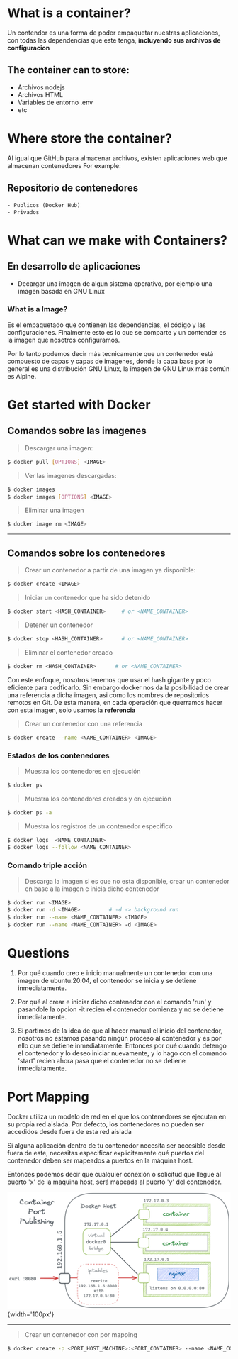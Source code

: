 # What is a container?
Un contendor es una forma de poder empaquetar nuestras aplicaciones, con todas las
dependencias que este tenga, **incluyendo sus archivos de configuracion** 

## The container can to store:
- Archivos nodejs
- Archivos HTML
- Variables de entorno .env
- etc

# Where store the container?
Al igual que GitHub para almacenar archivos, existen aplicaciones web que almacenan contenedores
For example:
## Repositorio de contenedores 
    - Publicos (Docker Hub)
    - Privados

# What can we make with Containers?
## En desarrollo de aplicaciones
- Decargar una imagen de algun sistema operativo, por ejemplo una imagen basada en GNU Linux

### What is a Image?
Es el empaquetado que contienen las dependencias, el código y las configuraciones. Finalmente
esto es lo que se comparte y un contender es la imagen que nosotros configuramos.

Por lo tanto podemos decir más tecnicamente que un contenedor está compuesto de capas y capas de imagenes, donde la capa base por lo general es una distribución GNU Linux, la imagen  de GNU Linux más 
común es Alpine.

# Get started with Docker
## Comandos sobre las imagenes
 > Descargar una imagen:
```sh
$ docker pull [OPTIONS] <IMAGE>
```
> Ver las imagenes descargadas:
```sh
$ docker images
$ docker images [OPTIONS] <IMAGE>
```
> Eliminar una imagen
```sh
$ docker image rm <IMAGE>
```
---
## Comandos sobre los contenedores
> Crear un contenedor a partir de una imagen ya disponible:
```sh
$ docker create <IMAGE>
```
> Iniciar un contenedor que ha sido detenido
```sh
$ docker start <HASH_CONTAINER>     # or <NAME_CONTAINER>
```
> Detener un contenedor
```sh
$ docker stop <HASH_CONTAINER>      # or <NAME_CONTAINER>
```
> Eliminar el contenedor creado
```sh
$ docker rm <HASH_CONTAINER>      # or <NAME_CONTAINER>
```

Con este enfoque, nosotros tenemos que usar el hash gigante y poco eficiente para codficarlo. Sin embargo docker nos da la posibilidad de crear una referencia a dicha imagen, asi como los nombres de 
repositorios remotos en Git. De esta manera, en cada operación que querramos hacer con esta imagen, solo usamos la **referencia**

> Crear un contenedor con una referencia
```sh
$ docker create --name <NAME_CONTAINER> <IMAGE>
```

### Estados de los contenedores
> Muestra los contenedores en ejecución
```sh
$ docker ps 
```
> Muestra los contenedores creados y en ejecución
```sh
$ docker ps -a
```
> Muestra los registros de un contenedor especifico
```sh
$ docker logs  <NAME_CONTAINER>
$ docker logs --follow <NAME_CONTAINER>
```

### Comando triple acción
> Descarga la imagen si es que no esta disponible, crear un contenedor en base a la imagen e inicia dicho contenedor
```sh
$ docker run <IMAGE>
$ docker run -d <IMAGE>         # -d -> background run
$ docker run --name <NAME_CONTAINER> <IMAGE> 
$ docker run --name <NAME_CONTAINER> -d <IMAGE> 
```

# Questions
1. Por qué cuando creo e inicio manualmente un contenedor con una imagen de ubuntu:20.04, el contenedor se inicia y se detiene inmediatamente.

2. Por qué al crear e iniciar dicho contenedor con el comando 'run' y pasandole la opcion -it recien el contenedor comienza y no se detiene inmediatamente.

3. Si partimos de la idea de que al hacer manual el inicio del contenedor, nosotros no estamos pasando ningún proceso al contenedor y es por ello que se detiene inmediatamente. Entonces por qué cuando detengo el contenedor y lo deseo iniciar nuevamente, y lo hago con el comando 'start' recien ahora pasa que el contenedor no se detiene inmediatamente.

# Port Mapping
Docker utiliza un modelo de red en el que los contenedores se ejecutan en su propia red aislada. Por defecto, los contenedores no pueden ser accedidos desde fuera de esta red aislada

Si alguna aplicación dentro de tu contenedor necesita ser accesible desde fuera de este, necesitas especificar explícitamente qué puertos del contenedor deben ser mapeados a puertos en la máquina host.

Entonces podemos decir que cualquier conexión o solicitud que llegue al puerto 'x' de la maquina host, será mapeada al puerto 'y' del contenedor.

![Port Mapping](latex/img/port_mapping.png){width='100px'}

---
> Crear un contenedor con por mapping
```sh
$ docker create -p <PORT_HOST_MACHINE>:<PORT_CONTAINER> --name <NAME_CONTAINER> <IMAGE>
```
